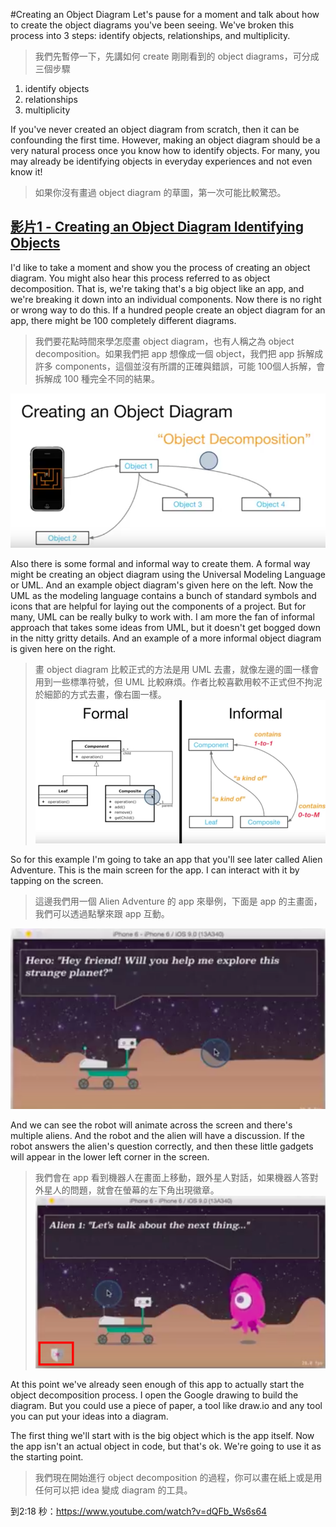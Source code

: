 #Creating an Object Diagram
Let's pause for a moment and talk about how to create the object diagrams you've been seeing. We've broken this process into 3 steps: identify objects, relationships, and multiplicity.
>我們先暫停一下，先講如何 create 剛剛看到的 object diagrams，可分成三個步驟 
1. identify objects 
2. relationships 
3. multiplicity


If you've never created an object diagram from scratch, then it can be confounding the first time. However, making an object diagram should be a very natural process once you know how to identify objects. For many, you may already be identifying objects in everyday experiences and not even know it!
>如果你沒有畫過 object diagram 的草圖，第一次可能比較驚恐。

## [影片1 - Creating an Object Diagram Identifying Objects ](https://www.youtube.com/watch?v=dQFb_Ws6s64)

I'd like to take a moment and show you the process of  creating an object diagram. You might also hear this process referred to as object decomposition. That is, we're taking that's a big object like an app, and we're breaking it down into an individual components. Now there is no right or wrong way to do this. If a hundred people create an object diagram for an app, there might be 100 completely different diagrams.
>我們要花點時間來學怎麼畫 object diagram，也有人稱之為 object decomposition。如果我們把 app 想像成一個 object，我們把 app 拆解成許多 components，這個並沒有所謂的正確與錯誤，可能 100個人拆解，會拆解成 100 種完全不同的結果。

![](/assets/creatingAnObjectDiagram_1.png)

Also there is some formal and informal way to create them. A formal way might be creating an object diagram using the Universal Modeling Language or UML. And an example object diagram's given here on the left. Now the UML as the modeling language contains a bunch of standard symbols and icons that are helpful for laying out the components of a project. But for many, UML can be really bulky to work with. I am more the fan of informal approach that takes some ideas from UML, but it doesn't get bogged down in the nitty gritty details. And an example of a more informal object diagram is given here on the right.
>畫 object diagram 比較正式的方法是用 UML 去畫，就像左邊的圖一樣會用到一些標準符號，但 UML 比較麻煩。作者比較喜歡用較不正式但不拘泥於細節的方式去畫，像右圖一樣。
![](/assets/creatingAnObjectDiagram_2.png)

So for this example I'm going to take an app that you'll see later called Alien Adventure. This is the main screen  for the app. I can interact with it by tapping on the screen.
>這邊我們用一個 Alien Adventure 的 app 來舉例，下面是 app 的主畫面，我們可以透過點擊來跟 app 互動。

![](/assets/creatingAnObjectDiagram_3.png)

And we can see the robot will animate across the screen and there's multiple aliens. And the robot and the alien will have a discussion. If the robot answers the alien's question correctly, and then these little gadgets will appear in the lower left corner in the screen.
> 我們會在 app 看到機器人在畫面上移動，跟外星人對話，如果機器人答對外星人的問題，就會在螢幕的左下角出現徽章。
![](/assets/creatingAnObjectDiagram_4.png)

At this point we've already seen enough of this app to actually start the object decomposition process. I open the Google drawing to build the diagram. But you could use a piece of paper, a tool like draw.io and any tool you can put your ideas into a diagram.

The first thing we'll start with is the big object which is the app itself. Now the app isn't an actual object in code, but that's ok. We're going to use it as the starting point.
>我們現在開始進行 object decomposition 的過程，你可以畫在紙上或是用任何可以把 idea 變成 diagram 的工具。

到2:18 秒：https://www.youtube.com/watch?v=dQFb_Ws6s64



